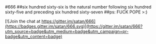#666
##six hundred sixty-six is the natural number following six hundred sixty-five and preceding six hundred sixty-seven
##ps: FUCK POPE >:)

[![Join the chat at https://gitter.im/satan/666](https://badges.gitter.im/satan/666.svg)](https://gitter.im/satan/666?utm_source=badge&utm_medium=badge&utm_campaign=pr-badge&utm_content=badge)
